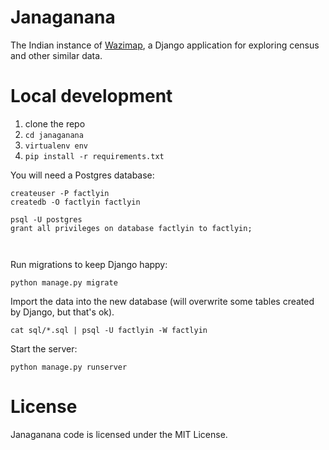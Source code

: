 # Janaganana

The Indian instance of [Wazimap](https://github.com/Code4SA/wazimap), a Django application for exploring census and other similar data.

# Local development

1. clone the repo
2. ``cd janaganana``
2. ``virtualenv env``
3. ``pip install -r requirements.txt``

You will need a Postgres database:


```
createuser -P factlyin
createdb -O factlyin factlyin

psql -U postgres
grant all privileges on database factlyin to factlyin;



```

Run migrations to keep Django happy:
```
python manage.py migrate
```

Import the data into the new database (will overwrite some tables created by Django, but that's ok).
```
cat sql/*.sql | psql -U factlyin -W factlyin
```

Start the server:
```
python manage.py runserver
```


# License

Janaganana code is licensed under the MIT License.

